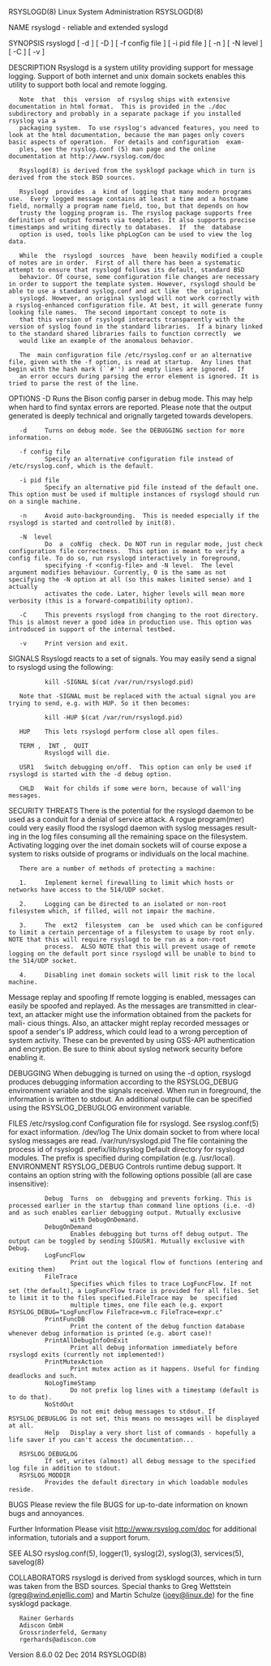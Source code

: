 RSYSLOGD(8)                                                                              Linux System Administration                                                                              RSYSLOGD(8)



NAME
       rsyslogd - reliable and extended syslogd

SYNOPSIS
       rsyslogd [ -d ] [ -D ] [ -f config file ] [ -i pid file ] [ -n ] [ -N level ] [ -C ] [ -v ]

DESCRIPTION
       Rsyslogd is a system utility providing support for message logging.  Support of both internet and unix domain sockets enables this utility to support both local and remote logging.

       Note  that  this  version  of rsyslog ships with extensive documentation in html format.  This is provided in the ./doc subdirectory and probably in a separate package if you installed rsyslog via a
       packaging system.  To use rsyslog's advanced features, you need to look at the html documentation, because the man pages only covers basic aspects of operation.  For details and configuration  exam-
       ples, see the rsyslog.conf (5) man page and the online documentation at http://www.rsyslog.com/doc

       Rsyslogd(8) is derived from the sysklogd package which in turn is derived from the stock BSD sources.

       Rsyslogd  provides  a  kind of logging that many modern programs use.  Every logged message contains at least a time and a hostname field, normally a program name field, too, but that depends on how
       trusty the logging program is. The rsyslog package supports free definition of output formats via templates. It also supports precise timestamps and writing directly to databases.  If  the  database
       option is used, tools like phpLogCon can be used to view the log data.

       While  the  rsyslogd  sources  have  been heavily modified a couple of notes are in order.  First of all there has been a systematic attempt to ensure that rsyslogd follows its default, standard BSD
       behavior. Of course, some configuration file changes are necessary in order to support the template system. However, rsyslogd should be able to use a standard syslog.conf and act like  the  original
       syslogd. However, an original syslogd will not work correctly with a rsyslog-enhanced configuration file. At best, it will generate funny looking file names.  The second important concept to note is
       that this version of rsyslogd interacts transparently with the version of syslog found in the standard libraries.  If a binary linked to the standard shared libraries fails to function correctly  we
       would like an example of the anomalous behavior.

       The  main configuration file /etc/rsyslog.conf or an alternative file, given with the -f option, is read at startup.  Any lines that begin with the hash mark (``#'') and empty lines are ignored.  If
       an error occurs during parsing the error element is ignored. It is tried to parse the rest of the line.


OPTIONS
       -D     Runs the Bison config parser in debug mode. This may help when hard to find syntax errors are reported. Please note that the output  generated  is  deeply  technical  and  orignally  targeted
              towards developers.

       -d     Turns on debug mode. See the DEBUGGING section for more information.

       -f config file
              Specify an alternative configuration file instead of /etc/rsyslog.conf, which is the default.

       -i pid file
              Specify an alternative pid file instead of the default one.  This option must be used if multiple instances of rsyslogd should run on a single machine.

       -n     Avoid auto-backgrounding.  This is needed especially if the rsyslogd is started and controlled by init(8).

       -N  level
              Do  a  coNfig  check. Do NOT run in regular mode, just check configuration file correctness.  This option is meant to verify a config file. To do so, run rsyslogd interactively in foreground,
              specifying -f <config-file> and -N level.  The level argument modifies behaviour. Currently, 0 is the same as not specifying the -N option at all (so this makes limited sense) and 1  actually
              activates the code. Later, higher levels will mean more verbosity (this is a forward-compatibility option).

       -C     This prevents rsyslogd from changing to the root directory. This is almost never a good idea in production use. This option was introduced in support of the internal testbed.

       -v     Print version and exit.

SIGNALS
       Rsyslogd reacts to a set of signals.  You may easily send a signal to rsyslogd using the following:

              kill -SIGNAL $(cat /var/run/rsyslogd.pid)

       Note that -SIGNAL must be replaced with the actual signal you are trying to send, e.g. with HUP. So it then becomes:

              kill -HUP $(cat /var/run/rsyslogd.pid)

       HUP    This lets rsyslogd perform close all open files.

       TERM ,  INT ,  QUIT
              Rsyslogd will die.

       USR1   Switch debugging on/off.  This option can only be used if rsyslogd is started with the -d debug option.

       CHLD   Wait for childs if some were born, because of wall'ing messages.

SECURITY THREATS
       There  is the potential for the rsyslogd daemon to be used as a conduit for a denial of service attack.  A rogue program(mer) could very easily flood the rsyslogd daemon with syslog messages result-
       ing in the log files consuming all the remaining space on the filesystem.  Activating logging over the inet domain sockets will of course expose a system to risks outside of programs or  individuals
       on the local machine.

       There are a number of methods of protecting a machine:

       1.     Implement kernel firewalling to limit which hosts or networks have access to the 514/UDP socket.

       2.     Logging can be directed to an isolated or non-root filesystem which, if filled, will not impair the machine.

       3.     The  ext2  filesystem  can  be  used which can be configured to limit a certain percentage of a filesystem to usage by root only.  NOTE that this will require rsyslogd to be run as a non-root
              process.  ALSO NOTE that this will prevent usage of remote logging on the default port since rsyslogd will be unable to bind to the 514/UDP socket.

       4.     Disabling inet domain sockets will limit risk to the local machine.

   Message replay and spoofing
       If remote logging is enabled, messages can easily be spoofed and replayed.  As the messages are transmitted in clear-text, an attacker might use the information obtained from the packets  for  mali-
       cious  things.  Also,  an  attacker  might replay recorded messages or spoof a sender's IP address, which could lead to a wrong perception of system activity. These can be prevented by using GSS-API
       authentication and encryption. Be sure to think about syslog network security before enabling it.

DEBUGGING
       When debugging is turned on using the -d option, rsyslogd produces debugging information according to the RSYSLOG_DEBUG environment variable and the signals received. When  run  in  foreground,  the
       information is written to stdout. An additional output file can be specified using the RSYSLOG_DEBUGLOG environment variable.

FILES
       /etc/rsyslog.conf
              Configuration file for rsyslogd.  See rsyslog.conf(5) for exact information.
       /dev/log
              The Unix domain socket to from where local syslog messages are read.
       /var/run/rsyslogd.pid
              The file containing the process id of rsyslogd.
       prefix/lib/rsyslog
              Default directory for rsyslogd modules. The prefix is specified during compilation (e.g. /usr/local).
ENVIRONMENT
       RSYSLOG_DEBUG
              Controls runtime debug support. It contains an option string with the following options possible (all are case insensitive):

              Debug  Turns  on  debugging and prevents forking. This is processed earlier in the startup than command line options (i.e. -d) and as such enables earlier debugging output. Mutually exclusive
                     with DebugOnDemand.
              DebugOnDemand
                     Enables debugging but turns off debug output. The output can be toggled by sending SIGUSR1. Mutually exclusive with Debug.
              LogFuncFlow
                     Print out the logical flow of functions (entering and exiting them)
              FileTrace
                     Specifies which files to trace LogFuncFlow. If not set (the default), a LogFuncFlow trace is provided for all files. Set to limit it to the files specified.FileTrace may  be  specified
                     multiple times, one file each (e.g. export RSYSLOG_DEBUG="LogFuncFlow FileTrace=vm.c FileTrace=expr.c"
              PrintFuncDB
                     Print the content of the debug function database whenever debug information is printed (e.g. abort case)!
              PrintAllDebugInfoOnExit
                     Print all debug information immediately before rsyslogd exits (currently not implemented!)
              PrintMutexAction
                     Print mutex action as it happens. Useful for finding deadlocks and such.
              NoLogTimeStamp
                     Do not prefix log lines with a timestamp (default is to do that).
              NoStdOut
                     Do not emit debug messages to stdout. If RSYSLOG_DEBUGLOG is not set, this means no messages will be displayed at all.
              Help   Display a very short list of commands - hopefully a life saver if you can't access the documentation...

       RSYSLOG_DEBUGLOG
              If set, writes (almost) all debug message to the specified log file in addition to stdout.
       RSYSLOG_MODDIR
              Provides the default directory in which loadable modules reside.

BUGS
       Please review the file BUGS for up-to-date information on known bugs and annoyances.

Further Information
       Please visit http://www.rsyslog.com/doc for additional information, tutorials and a support forum.

SEE ALSO
       rsyslog.conf(5), logger(1), syslog(2), syslog(3), services(5), savelog(8)

COLLABORATORS
       rsyslogd  is  derived  from  sysklogd sources, which in turn was taken from the BSD sources. Special thanks to Greg Wettstein (greg@wind.enjellic.com) and Martin Schulze (joey@linux.de) for the fine
       sysklogd package.

       Rainer Gerhards
       Adiscon GmbH
       Grossrinderfeld, Germany
       rgerhards@adiscon.com



Version 8.6.0                                                                                    02 Dec 2014                                                                                      RSYSLOGD(8)
